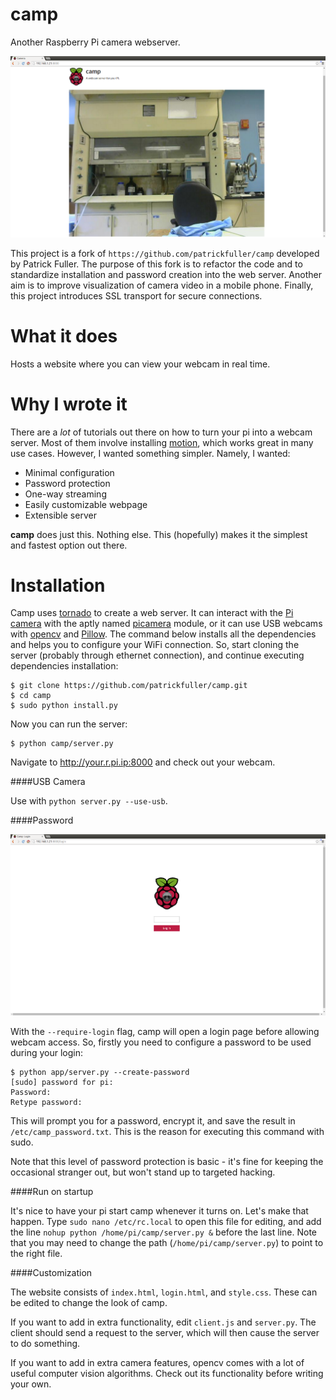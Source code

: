 camp
====

Another Raspberry Pi camera webserver.

![](example.png)

This project is a fork of `https://github.com/patrickfuller/camp`
developed by Patrick Fuller. The purpose of this fork is to refactor
the code and to standardize installation and password creation into
the web server. Another aim is to improve visualization of camera
video in a mobile phone. Finally, this project introduces SSL
transport for secure connections.

What it does
============

Hosts a website where you can view your webcam in real time.

Why I wrote it
==============

There are a *lot* of tutorials out there on how to turn your pi into a webcam
server. Most of them involve installing [motion](http://www.lavrsen.dk/foswiki/bin/view/Motion),
which works great in many use cases. However, I wanted something simpler. Namely,
I wanted:

 * Minimal configuration
 * Password protection
 * One-way streaming
 * Easily customizable webpage
 * Extensible server

**camp** does just this. Nothing else. This (hopefully) makes it the
simplest and fastest option out there.

Installation
============

Camp uses [tornado](http://www.tornadoweb.org/en/stable/) to create a
web server. It can interact with the [Pi camera](http://www.adafruit.com/products/1367)
with the aptly named [picamera](http://picamera.readthedocs.org/en/release-1.7/)
module, or it can use USB webcams with [opencv](http://opencv.org/)
and [Pillow](http://pillow.readthedocs.org/en/latest/installation.html). The
command below installs all the dependencies and helps you to configure
your WiFi connection. So, start cloning the server (probably through ethernet
connection), and continue executing dependencies installation:

```
$ git clone https://github.com/patrickfuller/camp.git
$ cd camp
$ sudo python install.py
```

Now you can run the server:

```
$ python camp/server.py
```

Navigate to http://your.r.pi.ip:8000 and check out your webcam.

####USB Camera

Use with `python server.py --use-usb`.

####Password

![](login.png)

With the `--require-login` flag, camp will open a login page before
allowing webcam access. So, firstly you need to configure a password
to be used during your login:

```
$ python app/server.py --create-password
[sudo] password for pi:
Password: 
Retype password: 
```

This will prompt you for a password, encrypt it, and save the result in
`/etc/camp_password.txt`. This is the reason for executing this command
with sudo.

Note that this level of password protection is basic - it's fine for keeping the
occasional stranger out, but won't stand up to targeted hacking.

####Run on startup

It's nice to have your pi start camp whenever it turns on. Let's make that
happen. Type `sudo nano /etc/rc.local` to open this file for editing, and add
the line `nohup python /home/pi/camp/server.py &` before the last line. Note
that you may need to change the path (`/home/pi/camp/server.py`) to point to
the right file.

####Customization

The website consists of `index.html`, `login.html`, and `style.css`. These can be
edited to change the look of camp.

If you want to add in extra functionality, edit `client.js` and `server.py`.
The client should send a request to the server, which will then cause the
server to do something.

If you want to add in extra camera features, opencv comes with a lot of useful
computer vision algorithms. Check out its functionality before writing your
own.
